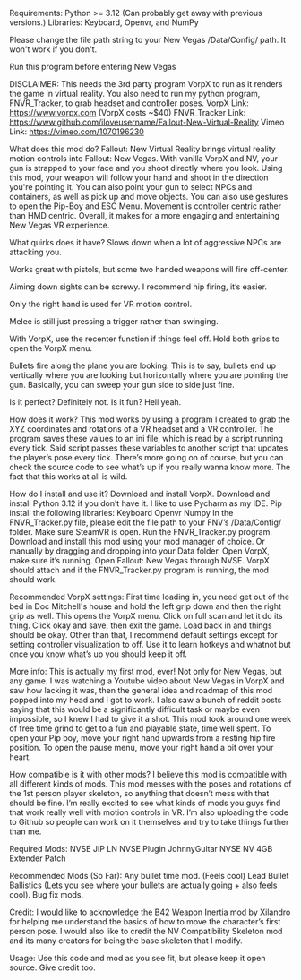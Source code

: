 Requirements:
Python >= 3.12 (Can probably get away with previous versions.)
Libraries: Keyboard, Openvr, and NumPy

Please change the file path string to your New Vegas /Data/Config/ path.
It won't work if you don't.

Run this program before entering New Vegas

DISCLAIMER:
This needs the 3rd party program VorpX to run as it renders the game in virtual reality.
You also need to run my python program, FNVR_Tracker, to grab headset and controller poses.
VorpX Link: https://www.vorpx.com (VorpX costs ~$40)
FNVR_Tracker Link: https://www.github.com/iloveusername/Fallout-New-Virtual-Reality
Vimeo Link:  https://vimeo.com/1070196230

What does this mod do?
﻿Fallout: New Virtual Reality brings virtual reality motion controls into Fallout: New Vegas. With vanilla VorpX and NV, your gun is strapped to your face and you shoot directly where you look. Using this mod, your weapon will follow your hand and shoot in the direction you're pointing it. You can also point your gun to select NPCs and containers, as well as pick up and move objects. You can also use gestures to open the Pip-Boy and ESC Menu. Movement is controller centric rather than HMD centric. Overall, it makes for a more engaging and entertaining New Vegas VR experience.

What quirks does it have?
Slows down when a lot of aggressive NPCs are attacking you.

Works great with pistols, but some two handed weapons will fire off-center.

Aiming down sights can be screwy. I recommend hip firing, it’s easier.

Only the right hand is used for VR motion control.

Melee is still just pressing a trigger rather than swinging.

With VorpX, use the recenter function if things feel off. Hold both grips to open the VorpX menu.

Bullets fire along the plane you are looking. This is to say, bullets end up vertically where you are looking but horizontally where you are pointing the gun. Basically, you can sweep your gun side to side just fine.

Is it perfect? Definitely not. Is it fun? Hell yeah.

How does it work?
This mod works by using a program I created to grab the XYZ coordinates and rotations of a VR headset and a VR controller. The program saves these values to an ini file, which is read by a script running every tick. Said script passes these variables to another script that updates the player’s pose every tick. There’s more going on of course, but you can check the source code to see what’s up if you really wanna know more. The fact that this works at all is wild.

How do I install and use it?
Download and install VorpX.
Download and install Python 3.12 if you don’t have it. I like to use Pycharm as my IDE.
Pip install the following libraries:
Keyboard
Openvr
Numpy
In the FNVR_Tracker.py file, please edit the file path to your FNV’s /Data/Config/ folder.
Make sure SteamVR is open.
Run the FNVR_Tracker.py program.
Download and install this mod using your mod manager of choice. Or manually by dragging and dropping into your Data folder.
Open VorpX, make sure it’s running.
Open Fallout: New Vegas through NVSE.
﻿VorpX should attach and if the FNVR_Tracker.py program is running, the mod should work.

Recommended VorpX settings:
First time loading in, you need get out of the bed in Doc Mitchell's house and hold the left grip down and then the right grip as well. This opens the VorpX menu. Click on full ﻿scan and let it do its thing. Click okay and save, then exit the game. Load back in and things should be okay.
Other than that, I recommend default settings except for setting controller visualization to off. Use it to learn hotkeys and whatnot but once you know what’s up you should keep it off.

More info:
This is actually my first mod, ever! Not only for New Vegas, but any game. I was watching a Youtube video about New Vegas in VorpX and saw how lacking it was, then the general idea and roadmap of this mod popped into my head and I got to work. I also saw a bunch of reddit posts saying that this would be a significantly difficult task or maybe even impossible, so I knew I had to give it a shot. This mod took around one week of free time grind to get to a fun and playable state, time well spent. To open your Pip boy, move your right hand upwards from a resting hip fire position. To open the pause menu, move your right hand a bit over your heart.

How compatible is it with other mods?
﻿I believe this mod is compatible with all different kinds of mods. This mod messes with the poses and rotations of the 1st person player skeleton, so anything that doesn’t mess with that should be fine. I’m really excited to see what kinds of mods you guys find that work really well with motion controls in VR. I’m also uploading the code to Github so people can work on it themselves and try to take things further than me.

Required Mods:
NVSE
JIP LN NVSE Plugin
JohnnyGuitar NVSE
NV 4GB Extender Patch

Recommended Mods (So Far):
Any bullet time mod. (Feels cool)
Lead Bullet Ballistics (Lets you see where your bullets are actually going + also feels cool).
Bug fix mods.

Credit:
I would like to acknowledge the B42 Weapon Inertia mod by Xilandro for helping me understand the basics of how to move the character’s first person pose.
I would also like to credit the NV Compatibility Skeleton mod and its many creators for being the base skeleton that I modify.

Usage:
Use this code and mod as you see fit, but please keep it open source. Give credit too.
